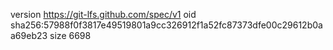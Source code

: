 version https://git-lfs.github.com/spec/v1
oid sha256:57988f0f3817e49519801a9cc326912f1a52fc87373dfe00c29612b0aa69eb23
size 6698
